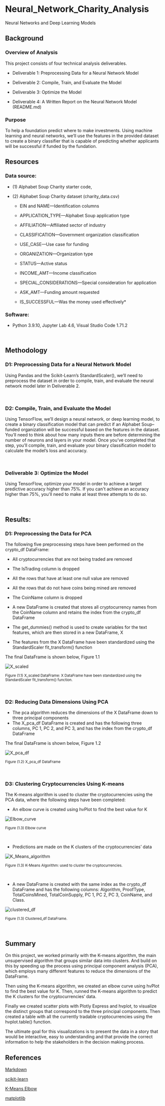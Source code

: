 # Neural_Network_Charity_Analysis
Neural Networks and Deep Learning Models

## Background

### Overview of Analysis

This project consists of four technical analysis deliverables.

* Deliverable 1: Preprocessing Data for a Neural Network Model

* Deliverable 2: Compile, Train, and Evaluate the Model

* Deliverable 3: Optimize the Model

* Deliverable 4: A Written Report on the Neural Network Model (README.md)


### Purpose

To help a foundation predict where to make investments. Using machine learning and neural networks, we’ll use the features in the provided dataset to create a binary classifier that is capable of predicting whether applicants will be successful if funded by the fundation.

## Resources

### Data source:

* (1) Alphabet Soup Charity starter code, 

* (2) Alphabet Soup Charity dataset (charity_data.csv)

    * EIN and NAME—Identification columns

    * APPLICATION_TYPE—Alphabet Soup application type

    * AFFILIATION—Affiliated sector of industry

    * CLASSIFICATION—Government organization classification

    * USE_CASE—Use case for funding

    * ORGANIZATION—Organization type

    * STATUS—Active status

    * INCOME_AMT—Income classification

    * SPECIAL_CONSIDERATIONS—Special consideration for application

    * ASK_AMT—Funding amount requested

    * IS_SUCCESSFUL—Was the money used effectively*

### Software:

- Python 3.9.10, Jupyter Lab 4.6, Visual Studio Code 1.71.2
 
<br/>

## Methodology

### D1: Preprocessing Data for a Neural Network Model

Using Pandas and the Scikit-Learn’s StandardScaler(), we’ll need to preprocess the dataset in order to compile, train, and evaluate the neural network model later in Deliverable 2.

<br/>


### D2: Compile, Train, and Evaluate the Model

Using TensorFlow, we’ll design a neural network, or deep learning model, to create a binary classification model that can predict if an Alphabet Soup–funded organization will be successful based on the features in the dataset. You’ll need to think about how many inputs there are before determining the number of neurons and layers in your model. Once you’ve completed that step, you’ll compile, train, and evaluate your binary classification model to calculate the model’s loss and accuracy.

<br/>

### Deliverable 3: Optimize the Model

Using TensorFlow, optimize your model in order to achieve a target predictive accuracy higher than 75%. If you can't achieve an accuracy higher than 75%, you'll need to make at least three attempts to do so.


<br/>


## Results:

### D1: Preprocessing the Data for PCA 

The following five preprocessing steps have been performed on the crypto_df DataFrame:

* All cryptocurrencies that are not being traded are removed

* The IsTrading column is dropped

* All the rows that have at least one null value are removed

* All the rows that do not have coins being mined are removed

* The CoinName column is dropped

* A new DataFrame is created that stores all cryptocurrency names from the CoinName column and retains the index from the crypto_df DataFrame

* The get_dummies() method is used to create variables for the text features, which are then stored in a new DataFrame, X 

* The features from the X DataFrame have been standardized using the StandardScaler fit_transform() function

The final DataFrame is shown below, Figure 1.1

![X_scaled](./Images/x_scaled.png)
 
<sub> Figure (1.1) X_scaled DataFrame: X DataFrame have been standardized using the StandardScaler fit_transform() function.

<br/>


### D2: Reducing Data Dimensions Using PCA

* The pca algorithm reduces the dimensions of the X DataFrame down to three principal components
* The X_pca_df DataFrame is created and has the following three columns, PC 1, PC 2, and PC 3, and has the index from the crypto_df DataFrame

The final DataFrame is shown below, Figure 1.2
 
 ![X_pca_df](./Images/X_pca_df.png)
 
<sub> Figure (1.2) X_pca_df DataFrame

<br/>

### D3: Clustering Cryptocurrencies Using K-means

The K-means algorithm is used to cluster the cryptocurrencies using the PCA data, where the following steps have been completed:

* An elbow curve is created using hvPlot to find the best value for K

![Elbow_curve](./Images/elbow%20curve.png)
 
<sub> Figure (1.3) Elbow curve

<br/>

* Predictions are made on the K clusters of the cryptocurrencies’ data

![K_Means_algorithm](./Images/K-means%20algorithm.png)
 
<sub> Figure (1.3) K-Means Algorithm: used to cluster the cryptocurrencies.

<br/>

* A new DataFrame is created with the same index as the crypto_df DataFrame and has the following columns: Algorithm, ProofType, TotalCoinsMined, TotalCoinSupply, PC 1, PC 2, PC 3, CoinName, and Class.

![clustered_df](./Images/clustered_df.png)
 
<sub> Figure (1.3) Clustered_df DataFrame.

<br/>


## Summary

On this project, we worked primarily with the K-means algorithm, the main unsupervised algorithm that groups similar data into clusters. And  build on this by speeding up the process using principal component analysis (PCA), which employs many different features to reduce the dimensions of the DataFrame. 
 
Then using the K-means algorithm, we created an elbow curve using hvPlot to find the best value for K. Then, runned the K-means algorithm to predict the K clusters for the cryptocurrencies’ data.
 
Finally we created  scatter plots with Plotly Express and hvplot, to visualize the distinct groups that correspond to the three principal components. Then created a table with all the currently tradable cryptocurrencies using the hvplot.table() function. 
 
The ultimate goal for this visualizations is to present the data in a story that would be interactive, easy to understanding and that provide the correct information to help the stakeholders in the decision making process. 


## References

[Markdown](https://docs.github.com/en/get-started/writing-on-github/getting-started-with-writing-and-formatting-on-github/basic-writing-and-formatting-syntax)

[scikit-learn](https://scikit-learn.org/stable/)
 
[K-Means Elbow](https://predictivehacks.com/k-means-elbow-method-code-for-python/)

[matplotlib](https://matplotlib.org/stable/api/_as_gen/matplotlib.pyplot.savefig.html)

